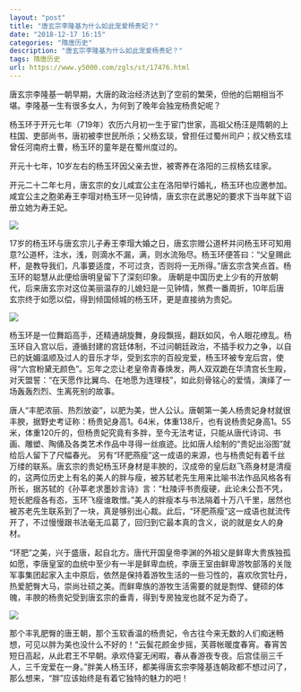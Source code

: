 ```yaml
---
layout: "post"
title: "唐玄宗李隆基为什么如此宠爱杨贵妃？"
date: "2018-12-17 16:15"
categories: "隋唐历史"
description: "唐玄宗李隆基为什么如此宠爱杨贵妃？"
tags: 隋唐历史
url: https://www.y5000.com/zgls/st/17476.html
---
```






唐玄宗李隆基一朝早期，大唐的政治经济达到了空前的繁荣，但他的后期相当不堪。李隆基一生有很多女人，为何到了晚年会独宠杨贵妃呢？

杨玉环于开元七年（719年）农历六月初一生于宦门世家，高祖父杨汪是隋朝的上柱国、吏部尚书，唐初被李世民所杀；父杨玄琰，曾担任过蜀州司户；叔父杨玄珪曾任河南府土曹，杨玉环的童年是在蜀州度过的。

开元十七年，10岁左右的杨玉环因父亲去世，被寄养在洛阳的三叔杨玄珪家。

开元二十二年七月，唐玄宗的女儿咸宜公主在洛阳举行婚礼，杨玉环也应邀参加。咸宜公主之胞弟寿王李瑁对杨玉环一见钟情，唐玄宗在武惠妃的要求下当年就下诏册立她为寿王妃。

![](https://img.y5000.com/uploads/allimg/170320/102G121K-0.jpg)

17岁的杨玉环与唐玄宗儿子寿王李瑁大婚之日，唐玄宗赠公道杯并问杨玉环可知用意?公道杯，注水，浅，则滴水不漏，满，则水流殆尽。杨玉环便答曰：“父皇赐此杯，是教导我们，凡事要适度，不可过贪，否则将一无所得。”唐玄宗含笑点首。杨玉环的聪慧从此便给唐明皇留下了深刻印象。
唐朝是中国历史上少有的开放朝代，后来唐玄宗对这位美丽温存的儿媳妇是一见钟情，煞费一番周折，10年后唐玄宗终于如愿以偿，得到倾国倾城的杨玉环，更是直接纳为贵妃。

![](https://img.y5000.com/uploads/allimg/170320/102G11038-1.jpg)

杨玉环是一位舞蹈高手，还精通胡旋舞，身段飘摇，翻跃如风，令人眼花缭乱。杨玉环自入宫以后，遵循封建的宫廷体制，不过问朝廷政治，不插手权力之争，以自已的妩媚温顺及过人的音乐才华，受到玄宗的百般宠爱，杨玉环被专宠后宫，使得“六宫粉黛无颜色”。忘年之恋让老皇帝青春焕发，两人双双跪在华清宫长生殿，对天盟誓：“在天愿作比翼鸟、在地愿为连理枝”，如此刻骨铭心的爱情，演绎了一场轰轰烈烈、生离死别的故事。

唐人“丰肥浓丽、热烈放姿”，以肥为美，世人公认。唐朝第一美人杨贵妃身材就很丰腴，据野史考证称：杨贵妃身高1。64米，体重138斤，也有说杨贵妃身高1。55米，体重120斤的，但杨贵妃究竟有多胖，至今无法考证，只能从唐代诗词、书画、雕塑、陶俑及各类艺术作品中寻得一丝痕迹。比如唐人绘制的“贵妃出浴图”就给后人留下了尺幅春光。
另有“环肥燕瘦”这一成语的来源，也与杨贵妃有着千丝万缕的联系。唐玄宗的贵妃杨玉环身材是丰腴的，汉成帝的皇后赵飞燕身材是清瘦的，这两位历史上有名的美人的胖与瘦，被苏轼老先生用来比喻书法作品风格各有所长，据苏轼的《孙莘老求墨妙言诗》言：“杜陵评书贵瘦硬，此论未公吾不凭，短长肥瘦各有态，玉环飞瘦谁敢憎。”美人的胖瘦本与书法隔着十万八千里，居然也被苏老先生联系到了一块，真是够别出心裁。此后，“环肥燕瘦”这一成语也就流传开了，不过慢慢跟书法毫无瓜葛了，回归到它最本真的含义，说的就是女人的身材。

“环肥”之美，兴于盛唐，起自北方。唐代开国皇帝李渊的外祖父是鲜卑大贵族独孤如愿，李唐皇室的血统中至少有一半是鲜卑血统，李唐王室由鲜卑游牧部落的关陇军事集团起家入主中原后，依然是保持着游牧生活的一些习性的，喜欢欣赏牡丹，热爱肥臀大马，崇尚壮硕之美。而鲜卑族的游牧生活需要的就是剽悍、健硕的体魄，丰腴的杨贵妃受到唐玄宗的垂青，得到专房独宠也就不足为奇了。

![](https://img.y5000.com/uploads/allimg/170320/102G153D-2.jpg)

那个丰乳肥臀的唐王朝，那个玉软香温的杨贵妃，令古往今来无数的人们痴迷畅想，可见以胖为美也没什么不好的！“云鬓花颜金步摇，芙蓉帐暖度春宵。春宵苦短日高起，从此君王不早朝。承欢侍宴无闲暇，春从春游夜专夜。后宫佳丽三千人，三千宠爱在一身。”胖美人杨玉环，都美得唐玄宗李隆基连朝政都不想过问了，那么想来，“胖”应该始终是有着它独特的魅力的吧！
